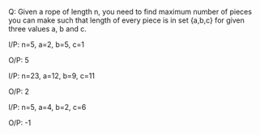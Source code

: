 Q: Given a rope of length n, you need to find maximum number of pieces you can make such that length of every piece is in set {a,b,c} for given three values a, b and c.

I/P: n=5, a=2, b=5, c=1

O/P: 5

I/P: n=23, a=12, b=9, c=11

O/P: 2

I/P: n=5, a=4, b=2, c=6

O/P: -1

